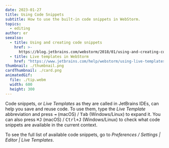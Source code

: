 ```yaml
---
date: 2023-01-27
title: Using Code Snippets
subtitle: How to use the built-in code snippets in WebStorm.
topics:
  - editing
author: er
seealso:
  - title: Using and creating code snippets
    href: >-
      https://blog.jetbrains.com/webstorm/2018/01/using-and-creating-code-snippets/
  - title: Live templates in WebStorm
    href: "https://www.jetbrains.com/help/webstorm/using-live-templates.html"
thumbnail: ./thumbnail.png
cardThumbnail: ./card.png
animatedGif:
  file: ./tip.webm
  width: 600
  height: 300
---
```


Code snippets, or _Live Templates_ as they are called in JetBrains IDEs, can help you save and reuse code. To use them, type the _Live Template_ abbreviation and press <kbd>⇥</kbd> (macOS) / <kbd>Tab</kbd> (Windows/Linux) to expand it. You can also press <kbd>⌘J</kbd> (macOS) / <kbd>Ctrl+J</kbd> (Windows/Linux) to check what code snippets are available in the current context.

To see the full list of available code snippets, go to _Preferences / Settings | Editor | Live Templates_.
